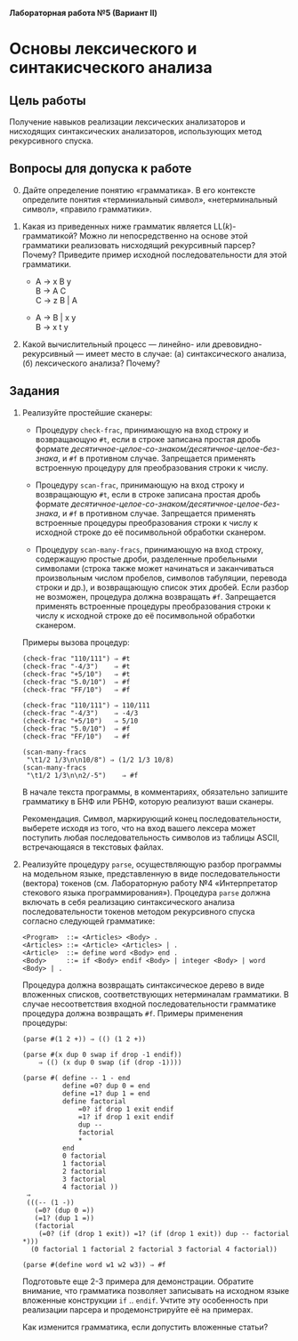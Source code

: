 **Лабораторная работа №5 (Вариант II)**

# Основы лексического и синтакисческого анализа

## Цель работы

Получение навыков реализации лексических анализаторов и нисходящих синтаксических анализаторов, использующих метод рекурсивного спуска.

## Вопросы для допуска к работе

0.  Дайте определение понятию «грамматика». В его контексте определите понятия «терминиальный символ», «нетерминальный символ», «правило грамматики».

0.  Какая из приведенных ниже грамматик является LL(*k*)-грамматикой? Можно ли непосредственно на основе этой грамматики реализовать нисходящий рекурсивный парсер? Почему? Приведите пример исходной последовательности для этой грамматики.
        
    *   A → x B y <br/>
        B → A C <br/>
        C → z B \| A

    *   A → B \| x y <br/>
        B → x t y
    
0.  Какой вычислительный процесс — линейно- или древовидно-рекурсивный  — имеет место в случае: (а) синтаксического анализа, (б) лексического анализа? Почему?

## Задания

1.  Реализуйте простейшие сканеры:

    +   Процедуру `check-frac`, принимающую на вход строку и возвращающую `#t`, если в строке записана простая дробь формате *десятичное-целое-со-знаком/десятичное-целое-без-знака*, и `#f` в противном случае. Запрещается применять встроенную процедуру для преобразования строки к числу. 

    +   Процедуру `scan-frac`, принимающую на вход строку и возвращающую `#t`, если в строке записана простая дробь формате *десятичное-целое-со-знаком/десятичное-целое-без-знака*, и `#f` в противном случае. Запрещается применять встроенные процедуры преобразования строки к числу к исходной строке до её посимвольной обработки сканером.

    +   Процедуру `scan-many-fracs`, принимающую на вход строку, содержащую простые дроби, разделенные пробельными символами (строка также может начинаться и заканчиваться произвольным числом пробелов, символов табуляции, перевода строки и др.), и возвращающую список этих дробей. Если разбор не возможен, процедура должна возвращать `#f`. Запрещается применять встроенные процедуры преобразования строки к числу к исходной строке до её посимвольной обработки сканером.

    Примеры вызова процедур:

    ```nohighlight
    (check-frac "110/111") ⇒ #t
    (check-frac "-4/3")    ⇒ #t
    (check-frac "+5/10")   ⇒ #t
    (check-frac "5.0/10")  ⇒ #f
    (check-frac "FF/10")   ⇒ #f
    
    (check-frac "110/111") ⇒ 110/111
    (check-frac "-4/3")    ⇒ -4/3
    (check-frac "+5/10")   ⇒ 5/10
    (check-frac "5.0/10")  ⇒ #f
    (check-frac "FF/10")   ⇒ #f
    
    (scan-many-fracs
     "\t1/2 1/3\n\n10/8") ⇒ (1/2 1/3 10/8)
    (scan-many-fracs
     "\t1/2 1/3\n\n2/-5")    ⇒ #f
    ```
    
    В начале текста программы, в комментариях, обязательно запишите грамматику в БНФ или РБНФ, которую реализуют ваши сканеры.

    Рекомендация. Символ, маркирующий конец последовательности, выберете исходя из того, что на вход вашего лексера может поступить любая последовательность символов из таблицы ASCII, встречающаяся в текстовых файлах.

2.  Реализуйте процедуру `parse`, осуществляющую разбор программы на модельном языке, представленную в виде последовательности (вектора) токенов (см. Лабораторную работу №4 «Интерпретатор стекового языка программирования»). Процедура `parse` должна включать в себя реализацию синтаксического анализа последовательности токенов методом рекурсивного спуска согласно следующей грамматикe:

    ```nohighlight
    <Program>  ::= <Articles> <Body> .
    <Articles> ::= <Article> <Articles> | .
    <Article>  ::= define word <Body> end .
    <Body>     ::= if <Body> endif <Body> | integer <Body> | word <Body> | .
    ```

    Процедура должна возвращать синтаксическое дерево в виде вложенных списков, соответствующих нетерминалам грамматики. В случае несоответствия входной последовательности грамматике процедура должна возвращать `#f`. Примеры применения процедуры:

    ```nohighlight
    (parse #(1 2 +)) ⇒ (() (1 2 +))

    (parse #(x dup 0 swap if drop -1 endif)) 
        ⇒ (() (x dup 0 swap (if (drop -1))))

    (parse #( define -- 1 - end 
              define =0? dup 0 = end 
              define =1? dup 1 = end 
              define factorial 
                  =0? if drop 1 exit endif 
                  =1? if drop 1 exit endif 
                  dup -- 
                  factorial 
                  * 
              end 
              0 factorial 
              1 factorial 
              2 factorial 
              3 factorial 
              4 factorial ))
     ⇒
     (((-- (1 -))
       (=0? (dup 0 =))
       (=1? (dup 1 =))
       (factorial
        (=0? (if (drop 1 exit)) =1? (if (drop 1 exit)) dup -- factorial *)))
      (0 factorial 1 factorial 2 factorial 3 factorial 4 factorial))

    (parse #(define word w1 w2 w3)) ⇒ #f
    ```

    Подготовьте еще 2-3 примера для демонстрации. Обратите внимание, что грамматика позволяет записывать на исходном языке вложенные конструкции `if` .. `endif`. Учтите эту особенность при реализации парсера и продемонстрируйте её на примерах.
    
    Как изменится грамматика, если допустить вложенные статьи?
    


